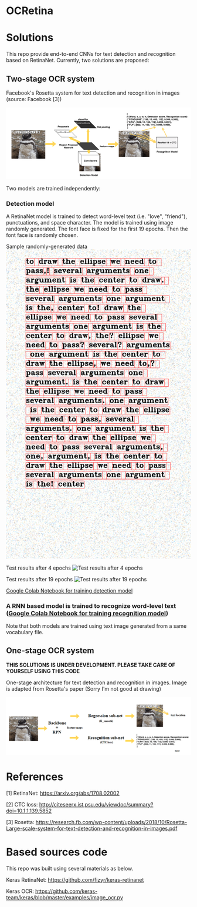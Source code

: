 # OCRetina

# Solutions
This repo provide end-to-end CNNs for text detection and recognition based on RetinaNet. Currently, two solutions are proposed:

## Two-stage OCR system

Facebook's Rosetta system for text detection and recognition in images (source: Facebook \[3\])

![Facebook's Rosetta system for text detection and recognition in images (source: Facebook \[3\])](/images/rosetta.PNG)

Two models are trained independently:
### Detection model 
A RetinaNet model is trained to detect word-level text (i.e. "love", "friend"), punctuations, and space character. The model is trained using image randomly generated. The font face is fixed for the first 19 epochs. Then the font face is randomly chosen.

Sample randomly-generated data
![Sample randomly-generated data](/images/data_detection.png)

Test results after 4 epochs
![Test results after 4 epochs](/images/detection_4.png)

Test results after 19 epochs
![Test results after 19 epochs](/images/detection_19.png)

[Google Colab Notebook for training detection model](https://drive.google.com/file/d/0B7R3L0qnFcRjcHVGRE9HZHNZeFZ5T0RheVJPdlVlVlJGS0xn/view?usp=sharing)

### A RNN based model is trained to recognize word-level text ([Google Colab Notebook for training recognition model](https://colab.research.google.com/drive/1fEPLZh888mu3NWrXaTYCKrCAfYmO-W-N))

Note that both models are trained using text image generated from a same vocabulary file.

## One-stage OCR system
**THIS SOLUTIONS IS UNDER DEVELOPMENT. PLEASE TAKE CARE OF YOURSELF USING THIS CODE**

One-stage architecture for text detection and recognition in images. Image is adapted from Rosetta's paper (Sorry I'm not good at drawing)

![Proposed one-stage architecture for text detection and recognition in images. Image is adapted from Rosetta's paper (Sorry I'm not good at drawing)](/images/onestage.png)


# References

[1] RetinaNet: https://arxiv.org/abs/1708.02002

[2] CTC loss:  http://citeseerx.ist.psu.edu/viewdoc/summary?doi=10.1.1.139.5852

[3] Rosetta: https://research.fb.com/wp-content/uploads/2018/10/Rosetta-Large-scale-system-for-text-detection-and-recognition-in-images.pdf

# Based sources code

This repo was built using several materials as below.

Keras RetinaNet: https://github.com/fizyr/keras-retinanet

Keras OCR: https://github.com/keras-team/keras/blob/master/examples/image_ocr.py

